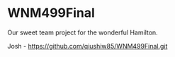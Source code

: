 # WNM499Final
Our sweet team project for the wonderful Hamilton. 

Josh - https://github.com/qiushiw85/WNM499Final.git